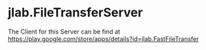 # jlab.FileTransferServer

The Client for this Server can be find at https://play.google.com/store/apps/details?id=jlab.FastFileTransfer
